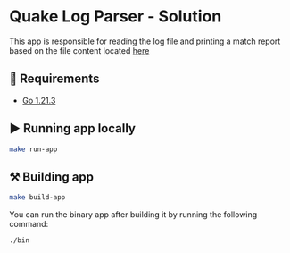 # Quake Log Parser - Solution

This app is responsible for reading the log file and printing a match report based on the file content located [here](https://github.com/mateusmarquezini/quake-log-parser-app/blob/refactoring/log/qgames.log)


## 📝 Requirements 

- [Go 1.21.3](https://go.dev/doc/install)


## ▶️ Running app locally

 ```bash
make run-app
```

## ⚒️ Building app

 ```bash
make build-app
```

You can run the binary app after building it by running the following command:

 ```bash
./bin
```
